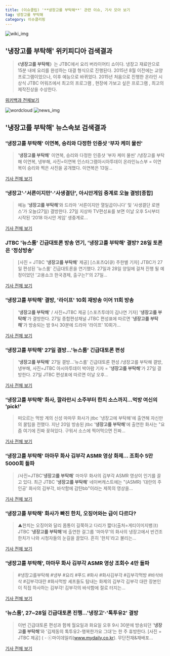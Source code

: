 ```yaml
---
title: (이슈클립) '**냉장고를 부탁해**' 관련 이슈, 기사 모아 보기
tag: 냉장고를 부탁해
category: 이슈클리핑
---
```

![wiki_img](https://user-images.githubusercontent.com/42597476/44503234-41136a80-a6d0-11e8-9071-6fc6418eafe4.png)
## **'**냉장고를 부탁해**'** 위키피디아 검색결과
>《**냉장고를 부탁해**》는 JTBC에서 요리 버라이어티 쇼이다. 냉장고 재료만으로 15분 내에 요리를 완성하는 대결 형식으로 진행된다. 2015년 8월 이전에는 교양 프로그램이었으나, 이후 예능으로 바뀌었다. 2015년 처음으로 진행한 온라인 시상식 JTBC 어워즈에서 최고의 프로그램 , 현장에 가보고 싶은 프로그램 , 최고의 제작진상을 수상한다.

<a href="https://ko.wikipedia.org/wiki/냉장고를 부탁해" target="_blank">위키백과 전체보기</a>

![wordcloud](https://s3.ap-northeast-2.amazonaws.com/lyrics101-wordcloud/2018-08-27-1535374873.png)
![news_img](https://user-images.githubusercontent.com/42597476/44507050-1206f400-a6e4-11e8-8d98-7ffbfebb353f.png)
## **'**냉장고를 부탁해**'** 뉴스속보 검색결과
### '**냉장고를 부탁해**' 이연복, 승리와 다정한 인증샷 '부자 케미 물씬'

>'**냉장고를 부탁해**' 이연복, 승리와 다정한 인증샷 '부자 케미 물씬' /냉장고를 부탁해 이연복, 냉부해, 사진=이연복 인스타그램아시아투데이 온라인뉴스부 = 이연복이 승리와 찍은 사진을 공개했다. 이연복은 13일...

<a href="http://www.asiatoday.co.kr/view.php?key=20180827002154496" target="_blank">기사 전체 보기</a>

### '냉장고'·'서른이지만'·'사생결단', 아시안게임 중계로 오늘 결방[종합]

> 예능 ‘**냉장고를 부탁해**’와 드라마 ‘서른이지만 열일곱이니다’ 및 ‘사생결단 로맨스’가 오늘(27일) 결방한다. 27일 지상파 TV편성표를 보면 이날 오후 5시부터 시작된 ‘2018 아시안 게임’ 생중계로...

<a href="http://www.osen.co.kr/article/G1110976237" target="_blank">기사 전체 보기</a>

### JTBC '뉴스룸' 긴급대토론 방송 연기, '**냉장고를 부탁해**' 결방? 28일 토론은 '정상방송'

>[사진 = JTBC '**냉장고를 부탁해**' 제공] [스포츠Q(큐) 주한별 기자] JTBC가 27일 편성된 '뉴스룸' 긴급대토론을 연기했다.  27일과 28일 양일에 걸쳐 진행 될 예정이었던 '고용쇼크 한국경제, 출구는?'의 27일...

<a href="http://www.sportsq.co.kr/news/articleView.html?idxno=300274" target="_blank">기사 전체 보기</a>

### '**냉장고를 부탁해**' 결방, '라이프' 10회 재방송 이어 11회 방송

>'**냉장고를 부탁해**' / 사진=JTBC 제공 [스포츠투데이 김나연 기자] '**냉장고를 부탁해**'가 결방한다. 27일 종합편성채널 JTBC 편성표에 따르면 '**냉장고를 부탁해**'가 방송되는 밤 9시 30분에 드라마 '라이프' 10회가...

<a href="http://stoo.asiae.co.kr/news/naver_view.htm?idxno=2018082721325367452" target="_blank">기사 전체 보기</a>

### '**냉장고를 부탁해**' 27일 결방…'뉴스룸' 긴급대토론 편성

>'**냉장고를 부탁해**' 27일 결방…'뉴스룸' 긴급대토론 편성 /냉장고를 부탁해 결방, 냉부해, 사진=JTBC 아시아투데이 박아람 기자 = '**냉장고를 부탁해**'가 27일 결방한다. 27일 JTBC 편성표에 따르면 이날 오후...

<a href="http://www.asiatoday.co.kr/view.php?key=20180827002049577" target="_blank">기사 전체 보기</a>

### '**냉장고를 부탁해**' 화사, 깔라만시 소주부터 한치 소스까지…먹방 여신의 'pick!'

>떠오르는 먹방 계의 신성 마마무 화사가 jtbc '냉장고에 부탁해'에 출연해 자신만의 꿀팁을 전했다. 지난 20일 방송된 jtbc '**냉장고를 부탁해**'에 출연한 화사는 "요즘 여기에 진짜 꽂혀있다. 구워서 소스에 찍어먹으면 진짜...

<a href="http://www.topstarnews.net/news/articleView.html?idxno=469904" target="_blank">기사 전체 보기</a>

### '**냉장고를 부탁해**' 마마무 화사 김부각 ASMR 영상 화제... 조회수 5만5000회 돌파

>/사진=JTBC'**냉장고를 부탁해**' 마마무 화사의 김부각 ASMR 영상이 인기를 끌고 있다. 최근 JTBC '**냉장고를 부탁해**' 네이버캐스트에는 "(ASMR) '대란의 주인공' 화사의 김부각, 바삭함에 감탄bb"이라는 제목의 영상을...

<a href="http://www.asiatoday.co.kr/view.php?key=20180824000922487" target="_blank">기사 전체 보기</a>

### '**냉장고를 부탁해**' 화사가 빠진 한치, 오징어와는 급이 다르다?

>▲한치는 오징어와 달리 몸통이 길쭉하고 다리가 짧다(출처=게티이미지뱅크) JTBC '**냉장고를 부탁해**'에 출연한 걸그룹 '마마무'의 화사의 냉장고에서 반건조한치가 나와 시청자들의 눈길을 끌었다. 흔히 '한치'라고 불리는...

<a href="http://medicalreport.kr/news/view/50171" target="_blank">기사 전체 보기</a>

### '**냉장고를 부탁해**', 마마무 화사 김부각 ASMR 영상 조회수 4만 돌파

>#냉장고를부탁해 #냉부 #요리 #푸드 #화사 #화사김부각 #김부각먹방 #바삭바삭 #김부각대란 #화사먹방   셰프들도 탐내는 화제의 김부각  김부각 대란 장본인이 직접 하사하는 김부각!  김부각의 바삭함에 절로 터지는...

<a href="http://www.topstarnews.net/news/articleView.html?idxno=469586" target="_blank">기사 전체 보기</a>

### '뉴스룸', 27~28일 긴급대토론 진행…'냉장고'·'톡투유2' 결방

>이번 긴급대토론 편성과 함께 월요일과 화요일 오후 9시 30분에 방송되던 '**냉장고를 부탁해**'와 '김제동의 톡투유2-행복한가요 그대'는 한 주 휴방한다. [사진 = JTBC 제공] ( - ⓒ마이데일리(www.mydaily.co.kr). 무단전재&재배포...

<a href="http://www.mydaily.co.kr/new_yk/html/read.php?newsid=201808241337303002&ext=na" target="_blank">기사 전체 보기</a>


